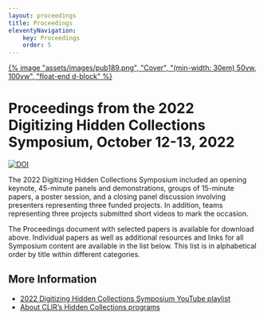 ```yaml
---
layout: proceedings
title: Proceedings
eleventyNavigation:
    key: Proceedings
    order: 5
---
```


<div class="float-end">
    <a target="_blank" href="https://doi.org/10.5281/zenodo.10717861">
        {% image "assets/images/pub189.png", "Cover", "(min-width: 30em) 50vw, 100vw", "float-end d-block" %}
    </a>
</div>

# Proceedings from the 2022 Digitizing Hidden Collections Symposium, October 12-13, 2022

[![DOI](https://zenodo.org/badge/DOI/10.5281/zenodo.10717861.svg)](https://doi.org/10.5281/zenodo.10717861)

The 2022 Digitizing Hidden Collections Symposium included an opening keynote, 45-minute panels and demonstrations, groups of 15-minute papers, a poster session, and a closing panel discussion involving presenters representing three funded projects. In addition, teams representing three projects submitted short videos to mark the occasion.

The Proceedings document with selected papers is available for download above. Individual papers as well as additional resources and links for all Symposium content are available in the list below. This list is in alphabetical order by title within different categories.

## More Information

* [2022 Digitizing Hidden Collections Symposium YouTube playlist](https://www.youtube.com/playlist?list=PLl7V7chP13lBBDJh51Or5qtkQ9FPM-cb5)
* [About CLIR’s Hidden Collections programs](https://www.clir.org/hiddencollections/program-history/)
